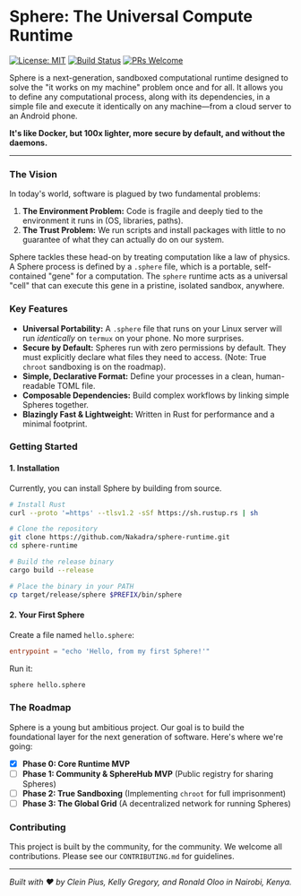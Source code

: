 # Sphere: The Universal Compute Runtime

[![License: MIT](https://img.shields.io/badge/License-MIT-yellow.svg)](https://opensource.org/licenses/MIT)
[![Build Status](https://img.shields.io/badge/build-passing-brightgreen)](#)
[![PRs Welcome](https://img.shields.io/badge/PRs-welcome-brightgreen.svg)](CONTRIBUTING.md)

Sphere is a next-generation, sandboxed computational runtime designed to solve the "it works on my machine" problem once and for all. It allows you to define any computational process, along with its dependencies, in a simple file and execute it identically on any machine—from a cloud server to an Android phone.

**It's like Docker, but 100x lighter, more secure by default, and without the daemons.**

---

### The Vision

In today's world, software is plagued by two fundamental problems:
1.  **The Environment Problem:** Code is fragile and deeply tied to the environment it runs in (OS, libraries, paths).
2.  **The Trust Problem:** We run scripts and install packages with little to no guarantee of what they can actually do on our system.

Sphere tackles these head-on by treating computation like a law of physics. A Sphere process is defined by a `.sphere` file, which is a portable, self-contained "gene" for a computation. The `sphere` runtime acts as a universal "cell" that can execute this gene in a pristine, isolated sandbox, anywhere.

### Key Features

*   **Universal Portability:** A `.sphere` file that runs on your Linux server will run *identically* on `termux` on your phone. No more surprises.
*   **Secure by Default:** Spheres run with zero permissions by default. They must explicitly declare what files they need to access. (Note: True `chroot` sandboxing is on the roadmap).
*   **Simple, Declarative Format:** Define your processes in a clean, human-readable TOML file.
*   **Composable Dependencies:** Build complex workflows by linking simple Spheres together.
*   **Blazingly Fast & Lightweight:** Written in Rust for performance and a minimal footprint.

### Getting Started

#### 1. Installation

Currently, you can install Sphere by building from source.

```bash
# Install Rust
curl --proto '=https' --tlsv1.2 -sSf https://sh.rustup.rs | sh

# Clone the repository
git clone https://github.com/Nakadra/sphere-runtime.git
cd sphere-runtime

# Build the release binary
cargo build --release

# Place the binary in your PATH
cp target/release/sphere $PREFIX/bin/sphere
```

#### 2. Your First Sphere

Create a file named `hello.sphere`:
```toml
entrypoint = "echo 'Hello, from my first Sphere!'"
```

Run it:
```bash
sphere hello.sphere
```

### The Roadmap

Sphere is a young but ambitious project. Our goal is to build the foundational layer for the next generation of software. Here's where we're going:

*   [x] **Phase 0: Core Runtime MVP**
*   [ ] **Phase 1: Community & SphereHub MVP** (Public registry for sharing Spheres)
*   [ ] **Phase 2: True Sandboxing** (Implementing `chroot` for full imprisonment)
*   [ ] **Phase 3: The Global Grid** (A decentralized network for running Spheres)

### Contributing

This project is built by the community, for the community. We welcome all contributions. Please see our `CONTRIBUTING.md` for guidelines.

---

*Built with ❤️ by Clein Pius, Kelly Gregory, and Ronald Oloo in Nairobi, Kenya.*
